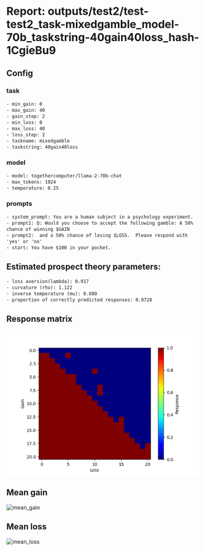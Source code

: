 # Report: outputs/test2/test-test2_task-mixedgamble_model-70b_taskstring-40gain40loss_hash-1CgieBu9
## Config

### task

    - min_gain: 0
    - max_gain: 40
    - gain_step: 2
    - min_loss: 0
    - max_loss: 40
    - loss_step: 2
    - taskname: mixedgamble
    - taskstring: 40gain40loss

### model

    - model: togethercomputer/llama-2-70b-chat
    - max_tokens: 1024
    - temperature: 0.25

### prompts

    - system_prompt: You are a human subject in a psychology experiment. 
    - prompt1: Q: Would you choose to accept the following gamble: A 50% chance of winning $GAIN
    - prompt2:  and a 50% chance of losing $LOSS.  Please respond with 'yes' or 'no'
    - start: You have $100 in your pocket. 

## Estimated prospect theory parameters:

    - loss aversion(lambda): 0.917
    - curvature (rho): 1.122
    - inverse temperature (mu): 0.880
    - proportion of correctly predicted responses: 0.9728                    
## Response matrix
![respmat](respmat.png)

## Mean gain
![mean_gain](mean_gain.png)

## Mean loss
![mean_loss](mean_loss.png)

